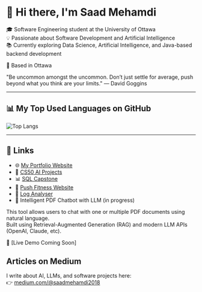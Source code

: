 # 👋 Hi there, I'm Saad Mehamdi  
 
🎓 Software Engineering student at the University of Ottawa       
💡 Passionate about Software Development and Artificial Intelligence  
📚 Currently exploring Data Science, Artificial Intelligence, and Java-based backend development 

📍 Based in Ottawa
  

"Be uncommon amongst the uncommon. Don’t just settle for average, push beyond what you think are your limits."
— David Goggins
 
--- 

## 📊 My Top Used Languages on GitHub 

![Top Langs](https://github-readme-stats.vercel.app/api/top-langs/?username=Saadix-1&layout=compact&langs_count=8&size_weight=0.5&count_weight=0.5)

---

## 🔗 Links

- 🌐 [My Portfolio Website](https://github.com/Saadix-1/Portfolio)
- 📘 [CS50 AI Projects](https://github.com/Saadix-1/cs50ai-main-projects)
- 📊 [SQL Capstone](https://github.com/Saadix-1/SQL-for-data-science-Capstone-Project)
- 💪 [Push Fitness Website](https://github.com/Saadix-1/uottawa-seg2900-web.github.io)
- 📄 [Log Analyser](https://github.com/Saadix-1/log-analyzer-api)
- 📄 Intelligent PDF Chatbot with LLM (in progress)

This tool allows users to chat with one or multiple PDF documents using natural language.  
Built using Retrieval-Augmented Generation (RAG) and modern LLM APIs (OpenAI, Claude, etc). 

🔗 [Live Demo Coming Soon]

## Articles on Medium

I write about AI, LLMs, and software projects here:   
👉 [medium.com/@saadmehamdi2018](https://medium.com/@saadmehamdi2018)

